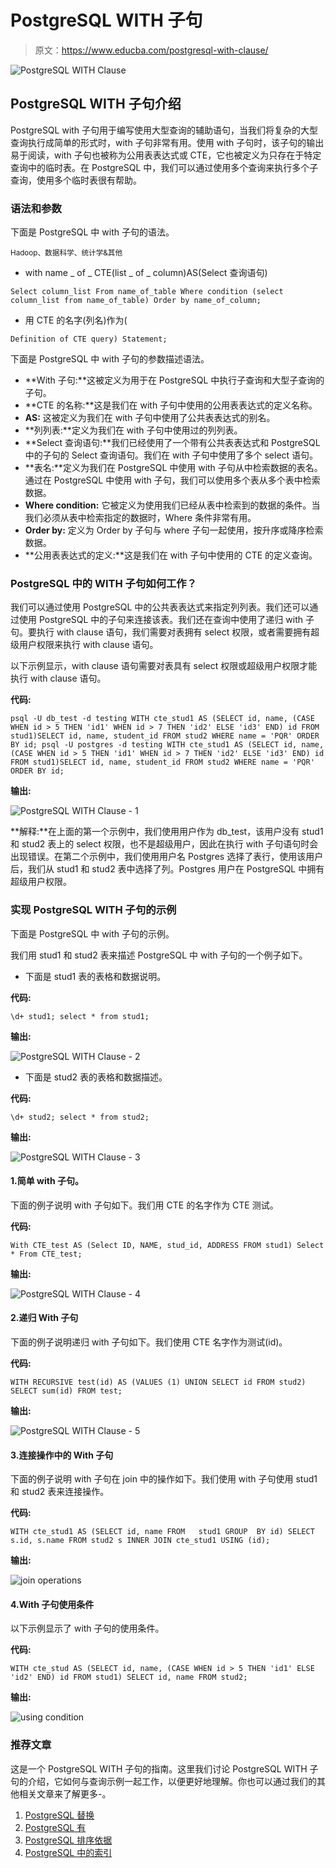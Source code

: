 # PostgreSQL WITH 子句

> 原文：<https://www.educba.com/postgresql-with-clause/>

![PostgreSQL WITH Clause](img/8549cbd8b60567796bef9babbf7c9064.png)



## PostgreSQL WITH 子句介绍

PostgreSQL with 子句用于编写使用大型查询的辅助语句，当我们将复杂的大型查询执行成简单的形式时，with 子句非常有用。使用 with 子句时，该子句的输出易于阅读，with 子句也被称为公用表表达式或 CTE，它也被定义为只存在于特定查询中的临时表。在 PostgreSQL 中，我们可以通过使用多个查询来执行多个子查询，使用多个临时表很有帮助。

### 语法和参数

下面是 PostgreSQL 中 with 子句的语法。

<small>Hadoop、数据科学、统计学&其他</small>

*   with name _ of _ CTE(list _ of _ column)AS(Select 查询语句)

`Select column_list
From name_of_table
Where condition (select column_list from name_of_table)
Order by name_of_column;`

*   用 CTE 的名字(列名)作为(

`Definition of CTE query)
Statement;`

下面是 PostgreSQL 中 with 子句的参数描述语法。

*   **With 子句:**这被定义为用于在 PostgreSQL 中执行子查询和大型子查询的子句。
*   **CTE 的名称:**这是我们在 with 子句中使用的公用表表达式的定义名称。
*   **AS:** 这被定义为我们在 with 子句中使用了公共表表达式的别名。
*   **列列表:**定义为我们在 with 子句中使用过的列列表。
*   **Select 查询语句:**我们已经使用了一个带有公共表表达式和 PostgreSQL 中的子句的 Select 查询语句。我们在 with 子句中使用了多个 select 语句。
*   **表名:**定义为我们在 PostgreSQL 中使用 with 子句从中检索数据的表名。通过在 PostgreSQL 中使用 with 子句，我们可以使用多个表从多个表中检索数据。
*   **Where condition:** 它被定义为使用我们已经从表中检索到的数据的条件。当我们必须从表中检索指定的数据时，Where 条件非常有用。
*   **Order by:** 定义为 Order by 子句与 where 子句一起使用，按升序或降序检索数据。
*   **公用表表达式的定义:**这是我们在 with 子句中使用的 CTE 的定义查询。

### PostgreSQL 中的 WITH 子句如何工作？

我们可以通过使用 PostgreSQL 中的公共表表达式来指定列列表。我们还可以通过使用 PostgreSQL 中的子句来连接该表。我们还在查询中使用了递归 with 子句。要执行 with clause 语句，我们需要对表拥有 select 权限，或者需要拥有超级用户权限来执行 with clause 语句。

以下示例显示，with clause 语句需要对表具有 select 权限或超级用户权限才能执行 with clause 语句。

**代码:**

`psql -U db_test -d testing
WITH cte_stud1 AS (SELECT id, name, (CASE WHEN id > 5 THEN 'id1' WHEN id > 7 THEN 'id2' ELSE 'id3' END) id FROM stud1)SELECT id, name, student_id FROM stud2 WHERE name = 'PQR' ORDER BY id;
psql -U postgres -d testing
WITH cte_stud1 AS (SELECT id, name, (CASE WHEN id > 5 THEN 'id1' WHEN id > 7 THEN 'id2' ELSE 'id3' END) id FROM stud1)SELECT id, name, student_id FROM stud2 WHERE name = 'PQR' ORDER BY id;`

**输出:**

![PostgreSQL WITH Clause - 1](img/9fda9d2a6cf078d9d75b32c72c17f6e6.png)



**解释:**在上面的第一个示例中，我们使用用户作为 db_test，该用户没有 stud1 和 stud2 表上的 select 权限，也不是超级用户，因此在执行 with 子句语句时会出现错误。在第二个示例中，我们使用用户名 Postgres 选择了表行，使用该用户后，我们从 stud1 和 stud2 表中选择了列。Postgres 用户在 PostgreSQL 中拥有超级用户权限。

### 实现 PostgreSQL WITH 子句的示例

下面是 PostgreSQL 中 with 子句的示例。

我们用 stud1 和 stud2 表来描述 PostgreSQL 中 with 子句的一个例子如下。

*   下面是 stud1 表的表格和数据说明。

**代码:**

`\d+ stud1;
select * from stud1;`

**输出:**

![PostgreSQL WITH Clause - 2](img/029b2284ce167e8f845389731c0d6d48.png)



*   下面是 stud2 表的表格和数据描述。

**代码:**

`\d+ stud2;
select * from stud2;`

**输出:**

![PostgreSQL WITH Clause - 3](img/a6ee41d08b19de9c28e39e1a505332e8.png)



#### 1.简单 with 子句。

下面的例子说明 with 子句如下。我们用 CTE 的名字作为 CTE 测试。

**代码:**

`With CTE_test AS (Select ID, NAME, stud_id, ADDRESS FROM stud1) Select * From CTE_test;`

**输出:**

![PostgreSQL WITH Clause - 4](img/1e1efdbd8ca456151e5f785e5adb2dc8.png)



#### 2.递归 With 子句

下面的例子说明递归 with 子句如下。我们使用 CTE 名字作为测试(id)。

**代码:**

`WITH RECURSIVE test(id) AS (VALUES (1) UNION SELECT id FROM stud2) SELECT sum(id) FROM test;`

**输出:**

![PostgreSQL WITH Clause - 5](img/8708010df93d5d6cf79d07e4cec0aa5b.png)



#### 3.连接操作中的 With 子句

下面的例子说明 with 子句在 join 中的操作如下。我们使用 with 子句使用 stud1 和 stud2 表来连接操作。

**代码:**

`WITH cte_stud1 AS (SELECT id, name FROM   stud1 GROUP  BY id) SELECT s.id, s.name FROM stud2 s INNER JOIN cte_stud1 USING (id);`

**输出:**

![join operations](img/84175505b8635f891f55b61e42fb7ece.png)



#### 4.With 子句使用条件

以下示例显示了 with 子句的使用条件。

**代码:**

`WITH cte_stud AS (SELECT id, name, (CASE WHEN id > 5 THEN 'id1' ELSE 'id2' END) id FROM stud1) SELECT id, name FROM stud2;`

**输出:**

![using condition](img/926eb029c41a2181090f03a10f53b561.png)



### 推荐文章

这是一个 PostgreSQL WITH 子句的指南。这里我们讨论 PostgreSQL WITH 子句的介绍，它如何与查询示例一起工作，以便更好地理解。你也可以通过我们的其他相关文章来了解更多-。

1.  [PostgreSQL 替换](https://www.educba.com/postgresql-replace/)
2.  [PostgreSQL 有](https://www.educba.com/postgresql-having/)
3.  [PostgreSQL 排序依据](https://www.educba.com/postgresql-order-by/)
4.  [PostgreSQL 中的索引](https://www.educba.com/indexes-in-postgresql/)